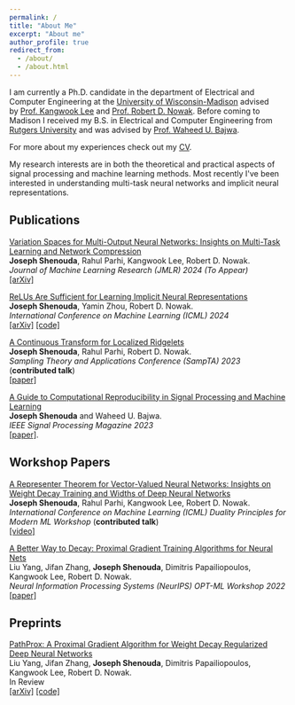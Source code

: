 ```yaml
---
permalink: /
title: "About Me"
excerpt: "About me"
author_profile: true
redirect_from: 
  - /about/
  - /about.html
---
```


I am currently a Ph.D. candidate in the department of Electrical and Computer Engineering at the [University of Wisconsin-Madison](https://www.wisc.edu/) advised by [Prof. Kangwook Lee](https://kangwooklee.com/) and [Prof. Robert D. Nowak](https://nowak.ece.wisc.edu/). Before coming to Madison I received my B.S. in Electrical and Computer Engineering from [Rutgers University](https://www.rutgers.edu/) and was advised by [Prof. Waheed U. Bajwa](http://www.inspirelab.us/people/).

For more about my experiences check out my [CV](/files/Shenouda_Joseph_CV.pdf).

My research interests are in both the theoretical and practical aspects of
signal processing and machine learning methods. Most recently I've been
interested in understanding multi-task neural networks and implicit neural representations.

## Publications
<ins>Variation Spaces for Multi-Output Neural Networks: Insights on Multi-Task Learning and Network Compression</ins>
<br>
**Joseph Shenouda**, Rahul Parhi, Kangwook Lee, Robert D. Nowak.
<br>
*Journal of Machine Learning Research (JMLR) 2024 (To Appear)*
<br>
[[arXiv]](https://arxiv.org/abs/2305.16534)

<ins>ReLUs Are Sufficient for Learning Implicit Neural Representations</ins>
<br>
**Joseph Shenouda**, Yamin Zhou, Robert D. Nowak.
<br>
*International Conference on Machine Learning (ICML) 2024*
<br>
[[arXiv]](https://arxiv.org/abs/2406.02529) [[code]](https://github.com/joeshenouda/relu-inrs)

<ins>A Continuous Transform for Localized Ridgelets</ins>
<br>
**Joseph Shenouda**, Rahul Parhi, Robert D. Nowak.
<br>
*Sampling Theory and Applications Conference (SampTA) 2023* (**contributed talk**)
<br>
[[paper]](https://openreview.net/pdf?id=bxvnMaTbarp)

<ins>A Guide to Computational Reproducibility in Signal Processing and Machine Learning</ins>
<br>
**Joseph Shenouda** and Waheed U. Bajwa.
<br>
*IEEE Signal Processing Magazine 2023*
<br>
[[paper]](https://arxiv.org/abs/2108.12383).

## Workshop Papers
<ins>A Representer Theorem for Vector-Valued Neural Networks: Insights on Weight Decay Training and Widths of Deep Neural Networks</ins>
<br>
**Joseph Shenouda**, Rahul Parhi, Kangwook Lee, Robert D. Nowak. 
<br>
*International Conference on Machine Learning (ICML) Duality Principles for Modern ML Workshop* (**contributed talk**)
<br>
[[video]](https://slideslive.com/39006552/a-representer-theorem-for-vectorvalued-neural-networks-insights-on-weight-decay-regularization-and-widths-of-dnns?ref=speaker-22889)


<ins>A Better Way to Decay: Proximal Gradient Training Algorithms for Neural Nets</ins>
<br>
Liu Yang, Jifan Zhang, **Joseph Shenouda**, Dimitris Papailiopoulos, Kangwook Lee, Robert D. Nowak.
<br>
*Neural Information Processing Systems (NeurIPS) OPT-ML Workshop 2022*
<br>
[[paper]](https://openreview.net/forum?id=4y1xh8jClhC)

## Preprints
<ins>PathProx: A Proximal Gradient Algorithm for Weight Decay Regularized Deep Neural Networks</ins>
<br>
Liu Yang, Jifan Zhang, **Joseph Shenouda**, Dimitris Papailiopoulos, Kangwook Lee, Robert D. Nowak.
<br>
In Review
<br>
[[arXiv]](https://arxiv.org/abs/2210.03069) [[code]](https://github.com/Leiay/PathProx/tree/main)


 

